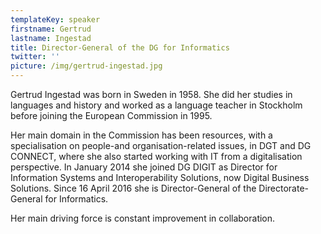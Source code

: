 ```yaml
---
templateKey: speaker
firstname: Gertrud
lastname: Ingestad
title: Director-General of the DG for Informatics
twitter: ''
picture: /img/gertrud-ingestad.jpg
---
```

Gertrud Ingestad was born in Sweden in 1958. She did her studies in languages and history and worked as a language teacher in Stockholm before joining the European Commission in 1995.

Her main domain in the Commission has been resources, with a specialisation on people-and organisation-related issues, in DGT and DG CONNECT, where she also started working with IT from a digitalisation perspective. In January 2014 she joined DG DIGIT as Director for Information Systems and Interoperability Solutions, now Digital Business Solutions. Since 16 April 2016 she is Director-General of the Directorate-General for Informatics.

Her main driving force is constant improvement in collaboration.
